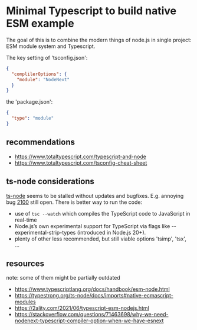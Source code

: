 # Minimal Typescript to build native ESM example

The goal of this is to combine the modern things of node.js in single project:
ESM module system and Typescript.

The key setting of 'tsconfig.json':

```json
{
  "complilerOptions": {
    "module": "NodeNext"
  }
}
```

the 'package.json':

```json
{
  "type": "module"
}
```

## recommendations

- https://www.totaltypescript.com/typescript-and-node
- https://www.totaltypescript.com/tsconfig-cheat-sheet

## ts-node considerations

[ts-node](https://github.com/TypeStrong/ts-node) seems to be stalled without
updates and bugfixes. E.g. annoying bug
[2100](https://github.com/TypeStrong/ts-node/issues/2100) still open. There is
better way to run the code:

- use of `tsc --watch` which compiles the TypeScript code to JavaScript in
  real-time
- Node.js’s own experimental support for TypeScript via flags like
  --experimental-strip-types (introduced in Node.js 20+).
- plenty of other less recommended, but still viable options 'tsimp', 'tsx', ...

## resources

note: some of them might be partially outdated

- https://www.typescriptlang.org/docs/handbook/esm-node.html
- https://typestrong.org/ts-node/docs/imports#native-ecmascript-modules
- https://2ality.com/2021/06/typescript-esm-nodejs.html
- https://stackoverflow.com/questions/71463698/why-we-need-nodenext-typescript-compiler-option-when-we-have-esnext
